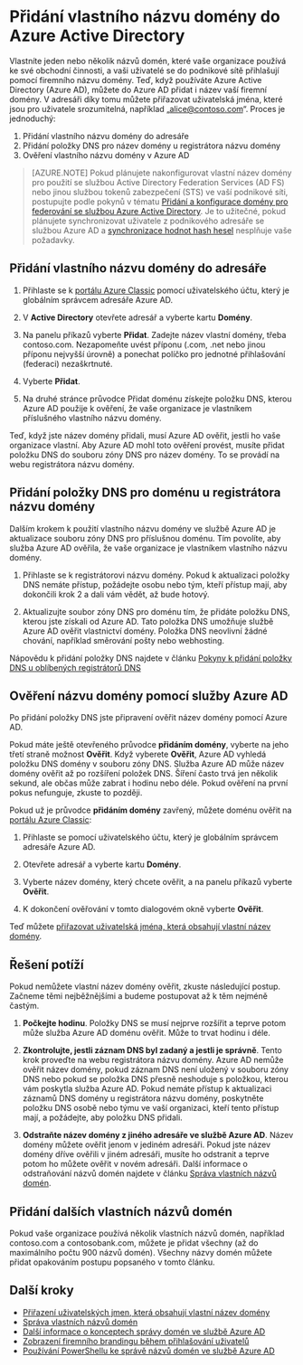 <properties
    pageTitle="Přidání vlastního názvu domény do Azure Active Directory | Microsoft Azure"
    description="Postup přidání firemních názvů domén do Azure Active Directory a způsob ověření názvu domény."
    services="active-directory"
    documentationCenter=""
    authors="jeffsta"
    manager="femila"
    editor=""/>

<tags
    ms.service="active-directory"
    ms.workload="identity"
    ms.tgt_pltfrm="na"
    ms.devlang="na"
    ms.topic="get-started-article"
    ms.date="07/18/2016"
    ms.author="curtand;jeffsta"/>

# Přidání vlastního názvu domény do Azure Active Directory

Vlastníte jeden nebo několik názvů domén, které vaše organizace používá ke své obchodní činnosti, a vaši uživatelé se do podnikové sítě přihlašují pomocí firemního názvu domény. Teď, když používáte Azure Active Directory (Azure AD), můžete do Azure AD přidat i název vaší firemní domény. V adresáři díky tomu můžete přiřazovat uživatelská jména, které jsou pro uživatele srozumitelná, například „alice@contoso.com“. Proces je jednoduchý:

1. Přidání vlastního názvu domény do adresáře
2. Přidání položky DNS pro název domény u registrátora názvu domény
3. Ověření vlastního názvu domény v Azure AD

> [AZURE.NOTE] Pokud plánujete nakonfigurovat vlastní název domény pro použití se službou Active Directory Federation Services (AD FS) nebo jinou službou tokenů zabezpečení (STS) ve vaší podnikové síti, postupujte podle pokynů v tématu [Přidání a konfigurace domény pro federování se službou Azure Active Directory](active-directory-add-domain-federated.md). Je to užitečné, pokud plánujete synchronizovat uživatele z podnikového adresáře se službou Azure AD a [synchronizace hodnot hash hesel](active-directory-aadconnectsync-implement-password-synchronization.md) nesplňuje vaše požadavky.

## Přidání vlastního názvu domény do adresáře

1. Přihlaste se k [portálu Azure Classic](https://manage.windowsazure.com/) pomocí uživatelského účtu, který je globálním správcem adresáře Azure AD.

2. V **Active Directory** otevřete adresář a vyberte kartu **Domény**.

3. Na panelu příkazů vyberte **Přidat**. Zadejte název vlastní domény, třeba contoso.com. Nezapomeňte uvést příponu (.com, .net nebo jinou příponu nejvyšší úrovně) a ponechat políčko pro jednotné přihlašování (federaci) nezaškrtnuté.

4. Vyberte **Přidat**.

5. Na druhé stránce průvodce Přidat doménu získejte položku DNS, kterou Azure AD použije k ověření, že vaše organizace je vlastníkem příslušného vlastního názvu domény.

Teď, když jste název domény přidali, musí Azure AD ověřit, jestli ho vaše organizace vlastní. Aby Azure AD mohl toto ověření provést, musíte přidat položku DNS do souboru zóny DNS pro název domény. To se provádí na webu registrátora názvu domény.

## Přidání položky DNS pro doménu u registrátora názvu domény

Dalším krokem k použití vlastního názvu domény ve službě Azure AD je aktualizace souboru zóny DNS pro příslušnou doménu. Tím povolíte, aby služba Azure AD ověřila, že vaše organizace je vlastníkem vlastního názvu domény.

1.  Přihlaste se k registrátorovi názvu domény. Pokud k aktualizaci položky DNS nemáte přístup, požádejte osobu nebo tým, kteří přístup mají, aby dokončili krok 2 a dali vám vědět, až bude hotový.

2.  Aktualizujte soubor zóny DNS pro doménu tím, že přidáte položku DNS, kterou jste získali od Azure AD. Tato položka DNS umožňuje službě Azure AD ověřit vlastnictví domény. Položka DNS neovlivní žádné chování, například směrování pošty nebo webhosting.

Nápovědu k přidání položky DNS najdete v článku [Pokyny k přidání položky DNS u oblíbených registrátorů DNS](https://support.office.com/article/Create-DNS-records-for-Office-365-when-you-manage-your-DNS-records-b0f3fdca-8a80-4e8e-9ef3-61e8a2a9ab23/)

## Ověření názvu domény pomocí služby Azure AD

Po přidání položky DNS jste připravení ověřit název domény pomocí Azure AD.

Pokud máte ještě otevřeného průvodce **přidáním domény**, vyberte na jeho třetí straně možnost **Ověřit**. Když vyberete **Ověřit**, Azure AD vyhledá položku DNS domény v souboru zóny DNS. Služba Azure AD může název domény ověřit až po rozšíření položek DNS. Šíření často trvá jen několik sekund, ale občas může zabrat i hodinu nebo déle. Pokud ověření na první pokus nefunguje, zkuste to později.

Pokud už je průvodce **přidáním domény** zavřený, můžete doménu ověřit na [portálu Azure Classic](https://manage.windowsazure.com/):

1.  Přihlaste se pomocí uživatelského účtu, který je globálním správcem adresáře Azure AD.

2.  Otevřete adresář a vyberte kartu **Domény**.

3.  Vyberte název domény, který chcete ověřit, a na panelu příkazů vyberte **Ověřit**.

4. K dokončení ověřování v tomto dialogovém okně vyberte **Ověřit**.

Teď můžete [přiřazovat uživatelská jména, která obsahují vlastní název domény](active-directory-add-domain-add-users.md).

## Řešení potíží

Pokud nemůžete vlastní název domény ověřit, zkuste následující postup. Začneme těmi nejběžnějšími a budeme postupovat až k těm nejméně častým.

1.  **Počkejte hodinu**. Položky DNS se musí nejprve rozšířit a teprve potom může služba Azure AD doménu ověřit. Může to trvat hodinu i déle.

2.  **Zkontrolujte, jestli záznam DNS byl zadaný a jestli je správně**. Tento krok proveďte na webu registrátora názvu domény. Azure AD nemůže ověřit název domény, pokud záznam DNS není uložený v souboru zóny DNS nebo pokud se položka DNS přesně neshoduje s položkou, kterou vám poskytla služba Azure AD. Pokud nemáte přístup k aktualizaci záznamů DNS domény u registrátora názvu domény, poskytněte položku DNS osobě nebo týmu ve vaší organizaci, kteří tento přístup mají, a požádejte, aby položku DNS přidali.

3.  **Odstraňte název domény z jiného adresáře ve službě Azure AD**. Název domény můžete ověřit jenom v jediném adresáři. Pokud jste název domény dříve ověřili v jiném adresáři, musíte ho odstranit a teprve potom ho můžete ověřit v novém adresáři. Další informace o odstraňování názvů domén najdete v článku [Správa vlastních názvů domén](active-directory-add-manage-domain-names.md).


## Přidání dalších vlastních názvů domén

Pokud vaše organizace používá několik vlastních názvů domén, například contoso.com a contosobank.com, můžete je přidat všechny (až do maximálního počtu 900 názvů domén). Všechny názvy domén můžete přidat opakováním postupu popsaného v tomto článku.

## Další kroky

-   [Přiřazení uživatelských jmen, která obsahují vlastní název domény](active-directory-add-domain-add-users.md)
-   [Správa vlastních názvů domén](active-directory-add-manage-domain-names.md)
-   [Další informace o konceptech správy domén ve službě Azure AD](active-directory-add-domain-concepts.md)
-   [Zobrazení firemního brandingu během přihlašování uživatelů](active-directory-add-company-branding.md)
-   [Používání PowerShellu ke správě názvů domén ve službě Azure AD](https://msdn.microsoft.com/library/azure/e1ef403f-3347-4409-8f46-d72dafa116e0#BKMK_ManageDomains)



<!--HONumber=Aug16_HO4-->


